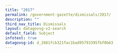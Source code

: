```yaml
---
title: "2017"
permalink: /government-gazette/dismissals/2017/
description: ""
third_nav_title: Dismissals
layout: datagovsg-v2-search
default_field: Subject
infotext: true
datagovsg-id: d_2881fcb321fac1bad95793395fbf0b63
---
```

